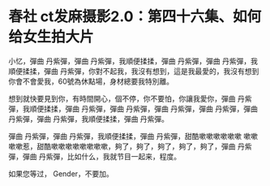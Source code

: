 # 春社 ct发麻摄影2.0：第四十六集、如何给女生拍大片

小忆，彈曲 丹紫彈，彈曲 丹紫彈，我順便揉揉，彈曲 丹紫彈，彈曲 丹紫彈，我順便揉揉，彈曲 丹紫彈，你對不起我，我沒有想到，這是我最愛的，我沒有想到你會不會愛我，60號為休點場，身材總要我特別離。

想到就快要見到你，有時間開心，個不停，你不要怕，你讓我愛你，彈曲 丹紫彈，我順便揉揉，彈曲 丹紫彈，彈曲 丹紫彈，彈曲 丹紫彈，彈曲 丹紫彈，彈曲 丹紫彈，彈曲 丹紫彈，我順便揉揉，彈曲 丹紫彈。

彈曲 丹紫彈，彈曲 丹紫彈，我順便揉揉，彈曲 丹紫彈，甜酷嗽嗽嗽嗽嗽嗽 嗽嗽嗽嗽惹，甜酷嗽嗽嗽嗽嗽嗽嗽嗽，夠了，夠了，夠了，夠了，夠了，彈曲 丹紫彈，彈曲 丹紫彈，比如什么，我就节目一起来，程度。

如果您等过， Gender，不要加。